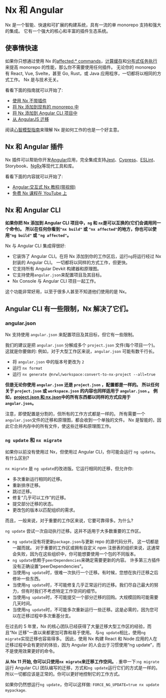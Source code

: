 # Nx 和 Angular

Nx 是一个智能、快速和可扩展的构建系统，具有一流的单 monorepo 支持和强大的集成。
它有一个强大的核心和丰富的插件生态系统。

## 使事情快速

如果你只想通过使用 Nx 的[affected:\* commands](/using-nx/affected)，[计算缓存](/using-nx/cache)和[分布式任务执行](/using-nx/dte)来提高 monorepo 的性能，那么你不需要使用任何插件。
无论你的 monorepo 有 React, Vue, Svelte，甚至 Go, Rust，或 Java 应用程序，一切都将以相同的方式工作。
Nx 是与技术无关。

看看下面的指南就可以开始了:

- [使用 Nx 不带插件](/getting-started/nx-core)
- [将 Nx 添加到现有的 monorepo 中](/migration/adding-to-monorepo)
- [将 Nx 添加到 Angular CLI 项目中](/migration/migration-angular)
- [从 AngularJS 迁移](/migration/migration-angularjs)

阅读[心智模型指南](/using-nx/mental-model)来理解 Nx 是如何工作的也是一个好主意。

## Nx 和 Angular 插件

Nx 插件可以帮助你开发[Angular](/angular/overview)应用，完全集成支持[Jest](/jest/overview)、[Cypress](/cypress/overview)、[ESLint](/linter/eslint)、Storybook、[NgRx](/angular/guides/misc-ngrx)等现代工具和库。

看看下面的内容就可以开始了:

- [Angular:交互式 Nx 教程(带视频)](/angular-tutorial/01-create-application)
- [免费 Nx 课程在 YouTube 上](https://www.youtube.com/watch?time_continue=49&v=2mYLe9Kp9VM&feature=emb_logo)

## Nx 和 Angular CLI

**如果你把 Nx 添加到 Angular CLI 项目中，`ng` 和 `nx`是可以互换的(它们会调用同一个命令)。**
**所以在任何你看到`"nx build"` 或 `"nx affected"`的地方，你也可以使用`"ng build"` 或 `"ng affected"`。**

Nx 与 Angular CLI 集成得很好:

- 它装饰了 Angular CLI。在将 Nx 添加到你的工作区后，运行`ng`将运行经过 Nx 封装的 Angular CLI。 一切都将以同样的方式工作，但更快。
- 它支持所有 Angular Devkit 构建器和原理图。
- 它支持使用`angular.json`来配置项目及其目标。
- Nx Console 与 Angular CLI 项目一起工作。

这个功能非常好用，以至于很多人甚至不知道他们使用的是 Nx。

## Angular CLI 有一些限制，Nx 解决了它们。

### angular.json

Nx 支持使用 `angular.json` 来配置项目及其目标，但它有一些限制。

我们的建议是把 `angular.json` 分解成多个 `project.json` 文件(每个项目一个)。
这就是你要做的:
例如，对于大型工作区来说，`angular.json` 可能有数千行长。

- 将 `angular.json` 中的版本号更改为 `2`
- 运行 `nx format`
- 运行 `nx generate @nrwl/workspace:convert-to-nx-project --all=true`

**但是无论你使用 `angular.json` 还是 `project.json` ，配置都是一样的。**
**所以任何关于 `project.json` 或 `workspace.json` 的内容也同样适用于 `angular.json` 。**
**例如，[project.json 和 nx.json](/configuration/projectjson)中的所有东西都以同样的方式应用于 `angular.json`。**

注意，即使配置是分割的，但所有的工作方式都是一样的。
所有需要一个`angular.json`文件的迁移和原理图，都会收到一个单独的文件。
Nx 是智能的，因此它合并内存中的所有文件，使这些迁移和原理图工作。

### `ng update` 和 `nx migrate`

如果你以前没有使用过 Nx，但使用过 Angular CLI，你可能会运行 `ng update`。
有什么区别?

`nx migrate` 是 `ng update`的改进版。它运行相同的迁移，但允许你:

- 多次重新运行相同的迁移。
- 重新排序迁移。
- 跳过迁移。
- 修复“几乎可以工作”的迁移。
- 提交部分迁移的状态。
- 更改包的版本以匹配组织的需求。

而且，一般来说，对于重要的工作区来说，它要可靠得多。为什么?

`ng update` 尝试一次自动执行迁移。这并不适用于大多数重要的工作区。

- `ng update`没有将更新`package.json`与更新 repo 的源代码分开。
  这一切都是一蹴而就。
  对于重要的工作区或拥有自定义 npm 注册表的组织来说，这通常会失败，因为在这些组织中，你可能想要使用一个包的不同版本。
- `ng update`依赖于`peerDependencies`来确定需要更新的内容。
  许多第三方插件没有正确设置“peerDependencies”。
- 当使用`ng update`时，很难一次执行一个迁移。有时候，您想在执行迁移之后修补一些东西。
- 当使用`ng update`时，不可能修复几乎正常运行的迁移。我们尽自己最大的努力，但有时我们不考虑特定工作空间的细节。
- 当使用`ng update`时，不可能提交一个部分迁移的回购。大规模回购可能需要几天时间。
- 当使用`ng update`时，不可能多次重新运行一些迁移。这是必需的，因为您可以在迁移过程中多次重基分支。

在过去的 5 年里，Nx 的核心团队已经获得了大量迁移大型工作区的经验，而且“Nx 迁移”一直以来都更加可靠和易于使用。
与`ng update`相比，使用`ng migrate`实现迁移也容易得多。
因此，使用 Nx 构建 React 和 Node 应用的人在迁移过程中会有更好的体验，因为 Angular 的人会出于习惯使用“ng update”，而不是使用效果更好的命令。

**从 Nx 11 开始, 你可以只使用`nx migrate`来迁移工作空间。**.
重申一下:`ng migrate`运行 Angular CLI 团队编写的迁移，方式和`ng update`运行它们的方式是一样的。
所以一切都应该是正常的。你可以更好地控制它的工作方式。

如果你仍然想运行`ng update`，你可以这样做: `FORCE_NG_UPDATE=true nx update mypackage`.
